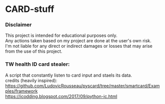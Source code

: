 # CARD-stuff

### Disclaimer
This project is intended for educational purposes only.  
Any actions taken based on my project are done at the user's own risk.  
I'm not liable for any direct or indirect damages or losses that may arise from the use of this project.  

### TW health ID card stealer:  
A script that constantly listen to card input and staels its data.  
credits (heavily inspired):  
https://github.com/LudovicRousseau/pyscard/tree/master/smartcard/Examples/framework  
https://icodding.blogspot.com/2017/09/python-ic.html  

